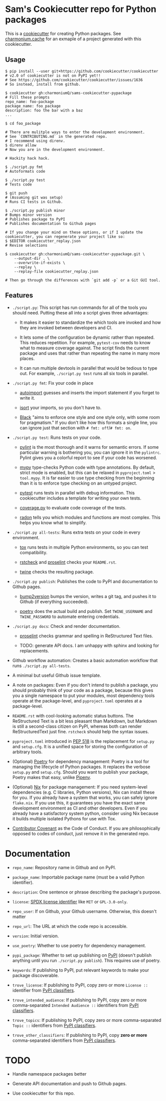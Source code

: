 # Sam's Cookiecutter repo for Python packages

This is a [cookiecutter] for creating Python packages. See
[charmonium.cache] for an exmaple of a project generated with this
cookiecutter.

## Usage

```shell
$ pip install --user git+https://github.com/cookiecutter/cookiecutter
# v2.0 of cookiecutter is not on PyPI yet!!
# See https://github.com/cookiecutter/cookiecutter/issues/1636
# So instead, install from github.

$ cookiecutter gh:charmoniumQ/sams-cookiecutter-pypackage
# Fill these prompts
repo_name: foo-package
package_name: foo_package
description: foo the bar with a baz
...

$ cd foo_package

# There are mulitple ways to enter the development environment.
# See `CONTRIBUTING.md` in the generated repo.
# I recommend using direnv.
$ direnv allow
# Now you are in the development environment.

# Hackity hack hack.

$ ./script.py fmt
# Autoformats code

$ ./script.py test
# Tests code

$ git push
# (Assuming git was setup)
# Runs CI tests in Github.

$ ./script.py publish minor
# Bumps minor version
# Publishes package to PyPI
# Publishes documentation to Github pages

# If you change your mind on these options, or if I update the cookiecutter, you can regenerate your project like so:
$ $EDITOR cookiecutter_replay.json
# Revise selections

$ cookiecutter gh:charmoniumQ/sams-cookiecutter-pypackage.git \
    --output-dir . \
    --overwrite-if-exists \
    --replay \
    --replay-file cookiecutter_replay.json

# Then go through the differences with `git add -p` or a Git GUI tool.
```

## Features

- `./script.py`: This script has run commands for all of the tools you should need. Putting these
  all into a script gives three advantages:

  - It makes it easier to standardize the which tools are invoked and how they are invoked between
    developers and CI.

  - It lets some of the configuration be dynamic rather than repeated. This reduces repetition. For
    example, `pytest-cov` needs to know what to measure coverage against. The script finds the
    current package and uses that rather than repeating the name in many more places.

  - It can run multiple devtools in parallel that would be tedious to type out. For example,
    `./script.py test` runs all six tools in parallel.

- `./script.py fmt`: Fix your code in place

   - [autoimport] guesses and inserts the import statement if you forget to write it.

   - [isort] your imports, so you don't have to.

   - [Black] "aims to enforce one style and one style only, with some room for pragmatism." If you
     don't like how this formats a single line, you can ignore just that section with `# fmt:
     off`/`# fmt: on`.

- `./script.py test`: Runs tests on your code.

  - [pylint] is the most thorough and it warns for semantic errors. If
    some particular warning is bothering you, you can ignore it in the
    `pylintrc`. Pylint gives you a colorful report to see if your code
    has worsened.

  - [mypy] type-checks Python code with type annotations. By default,
    strict mode is enabled, but this can be relaxed in
    `pyproject.toml` > `tool.mypy`. It is far easier to use type
    checking from the beginning than it is to enforce type checking on
    an untyped project.

  - [pytest] runs tests in parallel with debug information. This cookiecutter includes a template
    for writing your own tests.

  - [coverage.py] to evaluate code coverage of the tests.

  - [radon] tells you which modules and functions are most complex. This helps you know what to
    simplify.

- `./script.py all-tests`: Runs extra tests on your code in every environment.

  - [tox] runs tests in multiple Python environments, so you can test compatibility.

  - [rstcheck] and [proselint] checks your `README.rst`.

  - [twine] checks the resulting package.

- `./script.py publish`: Publishes the code to PyPI and documentation to Github pages.
  - [bump2version] bumps the version, writes a git tag, and pushes it to Github (if everything
    succeeded).

  - [poetry] does the actual build and publish. Set `TWINE_USERNAME` and `TWINE_PASSWORD` to
    automate entering credentials.

- `./script.py docs`: Check and render documentation.

  - [proselint] checks grammar and spelling in ReStructured Text files.

  - TODO: generate API docs. I am unhappy with sphinx and looking for replacements.

- Github workflow automation: Creates a basic automation workflow that runs `./script.py all-tests`.

- A minimal but useful Github issue template.

- A note on packages: Even if you don't intend to publish a package, you should probably think of
  your code as a package, because this gives you a single namespace to put your modules, most
  dependency tools operate at the package-level, and `pyproject.toml` operates at a package-level.

- `README.rst` with cool-looking automatic status buttons. The ReStructured Text is a bit less
  pleasant than Markdown, but Markdown is still a second-class citizen on PyPI, whereas both can
  render ReStructuredText just fine. `rstcheck` should help the syntax issues.

- `pyproject.toml` introduced in [PEP 518] is the replacement for `setup.py` and `setup.cfg`. It is
  a unified space for storing the configuration of arbitrary tools.

- (Optional) [Poetry] for dependency management: Poetry is a tool for managing the lifecycle of
  Python packages. It replaces the verbose `setup.py` and `setup.cfg`. Should you want to publish
  your package, Poetry makes that easy, unlike [Pipenv].

- (Optional) [Nix] for package management: If you need system-level dependencies (e.g. C libraries,
  Python versions), Nix can install these for you. If you already have a system that works, you can
  safely ignore `flake.nix`. If you use this, it guarantees you have the exact same development
  environment as CI and other developers. Even if you already have a satisfactory system python,
  consider using Nix because it builds multiple isolated Pythons for use with Tox.

- [Contributor Covenant] as the Code of Conduct. If you are philosophically opposed to codes of
  conduct, just remove it in the generated repo.

# Documentation

- `repo_name`: Repository name in Github and on PyPI.

- `package_name`: Importable package name (must be a valid Python identifier).

- `description`: One sentence or phrase describing the package's purpose.

- `license`: [SPDX license identifier] like `MIT` or `GPL-3.0-only`.

- `repo_user`: If on Github, your Github username. Otherwise, this doesn't matter

- `repo_url`: The URL at which the code repo is accessible.

- `version`: Initial version.

- `use_poetry`: Whether to use poetry for dependency management.

- `pypi_package`: Whether to set up publishing on [PyPI] (doesn't publish anything until you run
  `./script.py publish`). This requires use of poetry.

- `keywords`: If publishing to PyPI, put relevant keywords to make your package discoverable.

- `trove_license`: If publishing to PyPI, copy zero or more `License ::` identifier from [PyPI
  classifiers].

- `trove_intended_audience`: If publishing to PyPI, copy zero or more comma-separated `Intended
  Audience ::` identifiers from [PyPI classifiers].

- `trove_topics`: If publishing to PyPI, copy zero or more comma-separated `Topic ::` identifiers
  from [PyPI classifiers].

- `trove_other_classifiers`: If publishing to PyPI, copy **zero or more** comma-separated identifiers
  from [PyPI classifiers].

# TODO

- Handle namespace packages better

- Generate API documentation and push to Github pages.

- Use cookiecutter for this repo.

[Pipenv]: https://pipenv.pypa.io/en/latest/
[Poetry]: https://python-poetry.org/
[Contributor Covenant]:  https://www.contributor-covenant.org/
[isort]: https://github.com/timothycrosley/isort
[black]: https://github.com/psf/black
[pylint]: https://pylint.org/
[mypy]: https://mypy.readthedocs.io/en/stable/
[pytest]: https://docs.pytest.org/en/stable/
[coverage.py]: https://coverage.readthedocs.io/en/coverage-5.1/
[bump2version]: https://github.com/c4urself/bump2version/
[cookiecutter]: https://github.com/cookiecutter/cookiecutter
[tox]: https://tox.readthedocs.io/en/latest/
[PyPI]: pypi.org/
[radon]: https://radon.readthedocs.io/en/latest/
[PEP 518]: https://peps.python.org/pep-0518/
[rstcheck]: https://github.com/myint/rstcheck
[twine]: https://twine.readthedocs.io/en/latest/
[PyPI classifiers]: https://pypi.org/classifiers/
[Nix]: https://nixos.org/
[SPDX license identifier]: https://spdx.org/licenses/
[charmonium.cache]: https://github.com/charmoniumQ/charmonium.cache/
[autoimport]: https://lyz-code.github.io/autoimport/
[proselint]: http://proselint.com/
